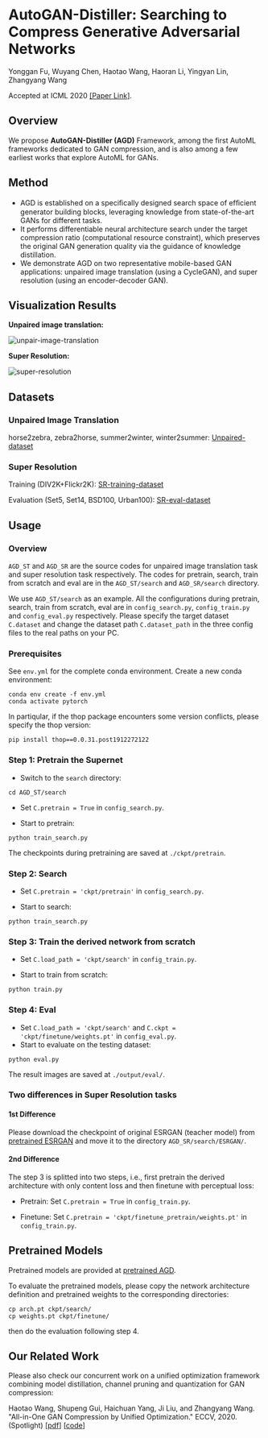 # AutoGAN-Distiller: Searching to Compress Generative Adversarial Networks
Yonggan Fu,  Wuyang Chen, Haotao Wang, Haoran Li, Yingyan Lin, Zhangyang Wang

Accepted at ICML 2020 [[Paper Link]](https://arxiv.org/abs/2006.08198).

## Overview
We propose **AutoGAN-Distiller (AGD)** Framework, among the first AutoML frameworks dedicated to GAN compression, and is also among a few earliest works that explore AutoML for GANs. 

## Method
* AGD is established on a speciﬁcally designed search space of efﬁcient generator building blocks, leveraging knowledge from state-of-the-art GANs for different tasks. 
* It performs differentiable neural architecture search under the target compression ratio (computational resource constraint), which preserves the original GAN generation quality via the guidance of knowledge distillation. 
* We demonstrate AGD on two representative mobile-based GAN applications: unpaired image translation (using a CycleGAN), and super resolution (using an encoder-decoder GAN).

## Visualization Results
**Unpaired image translation:**

![unpair-image-translation](img/result_st.PNG)

**Super Resolution:**

![super-resolution](img/result_sr.PNG)


## Datasets
### Unpaired Image Translation
horse2zebra, zebra2horse, summer2winter, winter2summer: [Unpaired-dataset](https://drive.google.com/file/d/1L6wmLIOyRRfvwspoWG-7li-sEgXmN76i/view?usp=sharing)

### Super Resolution
Training (DIV2K+Flickr2K): [SR-training-dataset](https://drive.google.com/file/d/1cGMxBwZF0FebHEjvf59L7ipDCeHWihcL/view?usp=sharing)

Evaluation (Set5, Set14, BSD100, Urban100): [SR-eval-dataset](http://vllab.ucmerced.edu/wlai24/LapSRN/results/SR_testing_datasets.zip)

## Usage
### Overview
`AGD_ST` and `AGD_SR` are the source codes for unpaired image translation task and super resolution task respectively. The codes for pretrain, search, train from scratch and eval are in the `AGD_ST/search` and `AGD_SR/search` directory.

We use `AGD_ST/search` as an example. All the configurations during pretrain, search, train from scratch, eval are in `config_search.py`, `config_train.py` and `config_eval.py` respectively. Please specify the target dataset `C.dataset` and change the dataset path `C.dataset_path` in the three config files to the real paths on your PC.

### Prerequisites
See `env.yml` for the complete conda environment. Create a new conda environment:
```
conda env create -f env.yml
conda activate pytorch
```
In partiqular, if the thop package encounters some version conflicts, please specify the thop version:
```
pip install thop==0.0.31.post1912272122
```

### Step 1: Pretrain the Supernet
* Switch to the `search` directory:
```
cd AGD_ST/search
```
* Set `C.pretrain = True` in `config_search.py`.

* Start to pretrain:
```
python train_search.py
```
The checkpoints during pretraining are saved at `./ckpt/pretrain`.

### Step 2: Search
* Set `C.pretrain = 'ckpt/pretrain'` in `config_search.py`.

* Start to search:
```
python train_search.py
```

### Step 3: Train the derived network from scratch
* Set `C.load_path = 'ckpt/search'` in `config_train.py`.

* Start to train from scratch:
```
python train.py
```

### Step 4: Eval
* Set `C.load_path = 'ckpt/search'` and `C.ckpt = 'ckpt/finetune/weights.pt'` in `config_eval.py`.
* Start to evaluate on the testing dataset:
```
python eval.py
```
The result images are saved at `./output/eval/`.

### Two differences in Super Resolution tasks
#### 1st Difference 
Please download the checkpoint of original ESRGAN (teacher model) from [pretrained ESRGAN](https://drive.google.com/file/d/1tbcKu0Knpj6X7bb_mcm5sH8JJVKva7sr/view?usp=sharing) and move it to the directory `AGD_SR/search/ESRGAN/`.

#### 2nd Difference
The step 3 is splitted into two steps, i.e., first pretrain the derived architecture with only content loss and then finetune with perceptual loss:

* Pretrain: Set `C.pretrain = True` in `config_train.py`.

* Finetune: Set `C.pretrain = 'ckpt/finetune_pretrain/weights.pt'` in `config_train.py`.


## Pretrained Models
Pretrained models are provided at [pretrained AGD](https://drive.google.com/drive/folders/1aHYDGFHLvmsF9URhyvMZ2D-StvTy283H?usp=sharing).

To evaluate the pretrained models, please copy the network architecture definition and pretrained weights to the corresponding directories:
```
cp arch.pt ckpt/search/
cp weights.pt ckpt/finetune/
```

then do the evaluation following step 4.


## Our Related Work
Please also check our concurrent work on a unified optimization framework combining model distillation, channel pruning and quantization for GAN compression:

Haotao Wang, Shupeng Gui, Haichuan Yang, Ji Liu, and Zhangyang Wang. "All-in-One GAN Compression by Unified Optimization." ECCV, 2020. (Spotlight)
\[[pdf](https://arxiv.org/pdf/2008.11062.pdf)\] \[[code](https://github.com/VITA-Group/GAN-Slimming)\]
